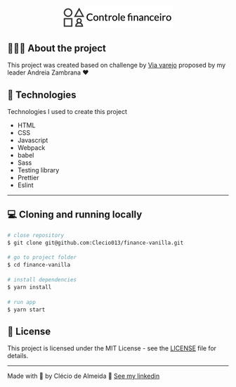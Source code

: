 <div align="center">
    <img alt="Controle Financeiro" src=".github/finance-control.png" width="250px" />
</div>

## 👨🏽‍💻 About the project

This project was created based on challenge by [Via varejo](https://ri.viavarejo.com.br/) proposed by my leader Andreia Zambrana ❤️

## 🚀 Technologies
Technologies I used to create this project

* HTML
* CSS
* Javascript
* Webpack
* babel
* Sass
* Testing library
* Prettier
* Eslint

---

## 💻 Cloning and running locally

```bash
# close repository
$ git clone git@github.com:Clecio013/finance-vanilla.git

# go to project folder
$ cd finance-vanilla

# install dependencies
$ yarn install

# run app
$ yarn start
```

## 📝 License
This project is licensed under the MIT License - see the [LICENSE](LICENSE) file for details.

---

Made with 💛&nbsp;by Clécio de Almeida 🎸&nbsp;[See my linkedin](https://www.linkedin.com/in/clecio-de-ameida-junior/)
